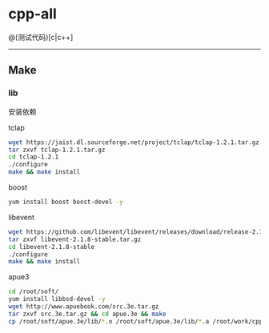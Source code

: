 # cpp-all

@(测试代码)[c|c++]

---------

## Make

### lib

安装依赖

tclap
``` bash
wget https://jaist.dl.sourceforge.net/project/tclap/tclap-1.2.1.tar.gz 
tar zxvf tclap-1.2.1.tar.gz
cd tclap-1.2.1
./configure
make && make install
``` 
boost
``` bash
yum install boost boost-devel -y
```
libevent
``` bash
wget https://github.com/libevent/libevent/releases/download/release-2.1.8-stable/libevent-2.1.8-stable.tar.gz
tar zxvf libevent-2.1.8-stable.tar.gz
cd libevent-2.1.8-stable
./configure
make && make install
```
apue3
``` bash
cd /root/soft/
yum install libbsd-devel -y
wget http://www.apuebook.com/src.3e.tar.gz
tar zxvf src.3e.tar.gz && cd apue.3e && make
cp /root/soft/apue.3e/lib/*.o /root/soft/apue.3e/lib/*.a /root/work/cpp-all/unix/lib
```
